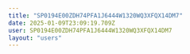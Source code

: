 ```yaml
---
title: "SP0194E00ZDH74PFA1J6444W1320WQ3XFQX14DM7"
date: 2025-01-09T23:09:19.709Z
user: SP0194E00ZDH74PFA1J6444W1320WQ3XFQX14DM7
layout: "users"
---
```

    
